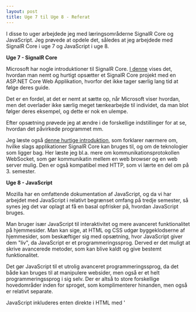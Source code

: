 ```yaml
---
layout: post
title: Uge 7 til Uge 8 - Referat
---
```

I disse to uger arbejdede jeg med læringsområderne SignalR Core og JavaScript. Jeg prøvede at opdele det, således at jeg arbejdede med SignalR Core i uge 7 og JavaScript i uge 8.

<b>Uge 7 - SignalR Core</b>

Microsoft har nogle introduktioner til SignalR Core. [I denne](https://docs.microsoft.com/en-us/aspnet/core/tutorials/signalr?view=aspnetcore-2.2&tabs=visual-studio) vises det, hvordan man nemt og hurtigt opsætter et SignalR Core projekt med en ASP.NET Core Web Applikation, hvorfor det ikke tager særlig lang tid at følge deres guide.

Det er en fordel, at det er nemt at sætte op, når Microsoft viser hvordan, men det overlader ikke særlig meget tænkearbejde til individet, da man blot følger deres eksempel, og dette er nok en ulempe.

Efter opsætning prøvede jeg at ændre i de forskellige indstillinger for at se, hvordan det påvirkede programmet mm.

Jeg læste også [denne hurtige introduktion](https://docs.microsoft.com/en-us/aspnet/core/signalr/introduction?view=aspnetcore-2.2), som forklarer nærmere om, hvilke slags applikationer SignalR Core kan bruges til, og om de teknologier som ligger bag. Her læste jeg bl.a. mere om kommunikationsprotokollen WebSocket, som gør kommunikatin mellem en web browser og en web server mulig. Den er også kompatibel med HTTP, som vi lærte en del om på 3. semester.

<b>Uge 8 - JavaScript</b>

Mozilla har en omfattende dokumentation af JavaScript, og da vi har arbejdet med JavaScript i relativt begrænset omfang på tredje semester, så synes jeg det var oplagt at få en basal opfrisker på, hvordan JavaScript bruges.

Man bruger især JavaScript til interaktivitet og mere avanceret funktionalitet på hjemmesider. Man kan sige, at HTML og CSS udgør byggeklodserne af hjemmesider, som beskæftiger sig med opsætning, hvor JavaScript giver dem "liv", da JavaScript er et programmeringssprog. Derved er det muligt at skrive avancerede metoder, som kan blive kaldt og give bestemt funktionalitet.

Det gør JavaScript til et utrolig avanceret programmeringssprog, da det både kan bruges til at manipulere websider, men også er et helt programmeringssprog i sig selv. Der er altså to store forskellige hovedområder inden for sproget, som komplimenterer hinanden, men også er relativt separate.

JavaScript inkluderes enten direkte i HTML med '<script>' tags (kaldt "internal javascript"), eller også refereres et .js dokument fra HTML-dokumentet ("external javascript").
  
Derudover lavede jeg en masse øvelser på [FreeCodeCamp](https://www.freecodecamp.org/) - disse var dog relativt basale og omhandlede mest kommentarer, variabler og lignende.

På samme vis som at SignalR Core guiden var en god hjælpende hånd, men ikke hjalp en med at tænke selvstændigt, så var mit indtryk af JavaScript guiden det samme; det var rart at se, hvordan det skulle gøres, men ens evne til at tænke selv bliver ikke udviklet ved at få svaret på forhånd. Dog blev jeg lidt mere bekendt med JavaScript syntaks og koncepter af guiden.
